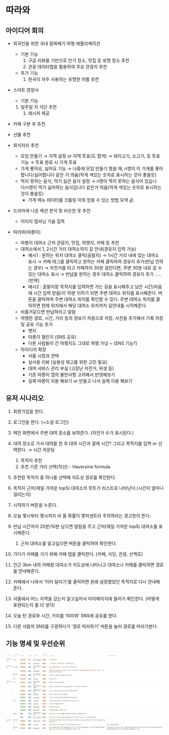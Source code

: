 # 따라와

## 아이디어 회의
- 외국인을 위한 국내 알짜배기 여행 애플리케이션
    - 기본 기능
        1. 구글 리뷰를 기반으로 인기 장소, 맛집 등 유명 장소 추천
        2. 관광 데이터랩을 활용하여 주요 관광지 추천
    - 추가 기능
        1. 한국이 자주 사용하는 유명한 어플 추천
- 스마트 영양사
    - 기본 기능
    1. 일주일 치 식단 추천
        1. 레시피 제공
                
- 카페 구분 후 추천
- 선물 추천

- 회식자리 추천
    - 모임 만들기 → 지역 설정 or 지역 투표(도 할까) → 돼지고기, 소고기, 등 투표 기능 → 투표 완료 시 가게 투표
    - 가게 좋아요, 싫어요 기능 → 나중에 모임 만들기 했을 때, n명이 이 가게를 좋아합니다/싫어합니다 같은 거 띄움(작게 색있는 숫자로 표시하는 것이 좋을듯)
    - 먹지 못하는 음식, 먹기 싫은 음식 설정 → n명이 먹지 못하는 음식이 있습니다/n명이 먹기 싫어하는 음식입니다 같은거 띄움(작게 색있는 숫자로 표시하는 것이 좋을듯)
        - 가게 메뉴 데이터를 크롤링 이외 얻을 수 있는 방법 모색 必
- 드라마에 나온 패션 분석 및 비슷한 옷 추천
    - 이미지 캡셔닝 기술 접목
- 따라와(따릉이)
    - 따릉이 대여소 근처 관광지, 맛집, 여행지, 카페 등 추천
    - 대여소에서 1, 2시간 거리 대여소까지 길 안내(경유지 입력 가능)
        - 예시1 : 원하는 위치 대여소 클릭(출발지) → 1시간 거리 내에 있는 대여소 표시 → 카페 태그를 클릭하고 원하는 카페 클릭하여 경유지 추가(반납 안하는 경우) → 자전거를 타고 카페까지 30분 걸린다면, 주변 30분 내로 갈 수 있는 대여소 표시 → 반납을 원하는 경우 대여소 클릭하여 경유지 추가 ….. (반복)
        - 예시2 : 출발지랑 목적지를 입력하면 가는 길을 표시해주고 남은 시간(처음에 시간 입력 받음)이 10분 이하가 되면 주변 대여소 위치를 표시해준다. 버튼을 클릭하여 주변 대여소 위치를 확인할 수 있다. 주변 대여소 위치를 클릭하면 현재 위치에서 해당 대여소 위치까지 길안내를 시작해준다.
    - 비올거같으면 반납하라고 알람
    - 여행한 경로, 시간, 거리 등의 정보가 자동으로 저장, 사진을 추가해서 기록 저장 및 공유 기능 추가
        - 뱃지
        - 따릉이 챌린지 (SNS 공유)
        - 다른 사람들이 간 여행지도 그대로 여행 가넝 ~ (SNS 기능?)
    - 아이디어 확장
        - 서울 시청과 컨텍
        - 실사용 리뷰 (실용성 제고를 위한 고민 필요)
        - 대여 서비스 관리 부실 (고장난 자전거, 위생 등)
        - 기존 따릉이 앱의 불만사항 고려해서 반영해보기
        - 실제 따릉이 이용 해보기 or 만들고 나서 실제 이용 해보기

## 유저 시나리오
1. 회원가입을 한다.
2. 로그인을 한다. (+소셜 로그인)
3. 메인 화면에서 주변 대여 장소를 보여준다. (자전거 수가 표시된다.)
4. 대여 장소로 가서 대여를 한 후 대여 시간과 결제 시간? 그리고 목적지를 입력 or 선택한다. → 시간 카운팅
    1. 목적지 추천
    2. 추천 기준 
        거리 선택(직선) - Haversine formula
        
5. 추천된 목적지 중 하나를 선택해 지도상 경로를 확인한다.
6. 목적지 근처(제일 가까운 top5) 대여소의 루트가 리스트로 나타난다.(시간이 얼마나 걸리는지)
7. 시작하기 버튼을 누른다.
8. 오늘 몇시부터 몇시까지 비 올 확률이 몇퍼센트라 주의하라는 경고창이 뜬다.
9. 반납 시간까지 20분/10분 남으면 알림을 주고 근처(제일 가까운 top5) 대여소를 표시해준다.
    1. 근처 대여소를 알고싶으면 버튼을 클릭하여 확인한다.
10. 가다가 카페를 가기 위해 카페 탭을 클릭한다. (카페, 식당, 관광, 산책로)
11. 인근 3km 내의 카페랑 대여소가 지도상에 나타나고 대여소나 카페를 클릭하면 경로를 안내해준다.
12. 카페에서 나와서 ‘이어 달리기’를 클릭하면 원래 설정했었던 목적지로 다시 안내해준다.
13. 서울에서 어느 지역을 갔는지 알고싶어서 마이페이지에 들어가 확인한다. (어떻게 표현되는지 좀 더 생각)
14. 오늘 탄 경로와 시간, 거리를 ‘따라와’ SNS에 공유를 한다.
15. 다른 사람의 SNS를 구경하다가 ‘경로 따라하기’ 버튼을 눌러 경로를 따라가본다.


## 기능 명세 및 우선순위
 <img src="feat.png" width="1000px">
